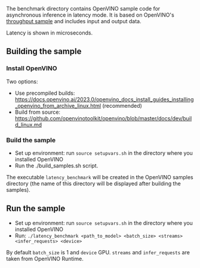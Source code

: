 The benchmark directory contains OpenVINO sample code for asynchronous inference in latency mode.  It is based on OpenVINO's [throughput
sample](https://github.com/openvinotoolkit/openvino/tree/master/samples/cpp/benchmark/throughput_benchmark)
and includes input and output data.

Latency is shown in microseconds.

## Building the sample

### Install OpenVINO

Two options:
- Use precompiled builds: https://docs.openvino.ai/2023.0/openvino_docs_install_guides_installing_openvino_from_archive_linux.html (recommended)
- Build from source: https://github.com/openvinotoolkit/openvino/blob/master/docs/dev/build_linux.md

### Build the sample

- Set up environment: run `source setupvars.sh` in the directory where you installed OpenVINO
- Run the ./build_samples.sh script. 

The executable `latency_benchmark` will be created in the OpenVINO samples directory (the name of this directory will be displayed after building the samples).

## Run the sample

- Set up environment: run `source setupvars.sh` in the directory where you installed OpenVINO
- Run: `./latency_benchmark <path_to_model> <batch_size> <streams> <infer_requests> <device>`

By default `batch_size` is 1 and `device` GPU. `streams` and `infer_requests` are taken from OpenVINO Runtime.
